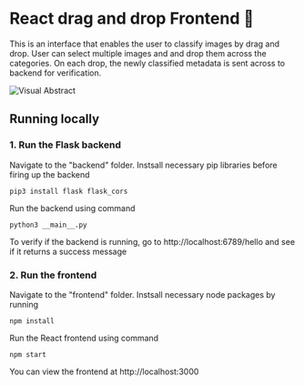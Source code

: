 # React drag and drop Frontend 🦾

This is an interface that enables the user to classify images by drag and drop. User can select multiple images and and drop them across the categories. On each drop, the newly classified metadata is sent across to backend for verification.

![Visual Abstract](ui.gif)

## Running locally

### 1. Run the Flask backend

Navigate to the "backend" folder. Instsall necessary pip libraries before firing up the backend

`pip3 install flask flask_cors`

Run the backend using command

`python3 __main__.py`

To verify if the backend is running, go to http://localhost:6789/hello and see if it returns a success message

### 2. Run the frontend

Navigate to the "frontend" folder. Instsall necessary node packages by running

`npm install`

Run the React frontend using command

`npm start`

You can view the frontend at http://localhost:3000
